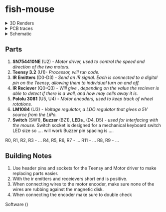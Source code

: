 # fish-mouse

<details><summary> 3D Renders </summary> 
 
![alt text](https://i.gyazo.com/6f8037a90cf6d5079d7c5b4d399169a1.png "top")
![alt text](https://i.gyazo.com/6857428b345924a1912f8933cdfc5366.png "side")
![alt text](https://i.gyazo.com/76046006bc29e7ea5711500e6e7092ed.png "front")
</details>

<details><summary> PCB traces </summary> 
  
![alt text](https://i.gyazo.com/c64162fd798aef0fdc69f54d9545e707.png "pcb traces")
</details>

<details><summary> Schematic </summary> 
  
![alt text](https://i.gyazo.com/9caa049c938e77acb3995b97b3d5b04c.png "schematic")
</details>

<h2> Parts </h2>

1. __SN754410NE__ (U2) - _Motor driver, used to control the speed and direction of the two motors._
1. __Teensy 3.2__ (U1)- _Processor, will run code._
1. __IR Emitters__ (D0-D3) - _Send an IR signal. Each is connected to a digital pin on the Teensy, allowing them to individual turn on and off._
1. __IR Reciever__ (Q0-Q3) - _Will give , depending on the value the reciever is able to detect if there is a wall, and how may cells away it is._
1. __Pololu 3081__ (U5, U4) - _Motor encoders, used to keep track of wheel rotations._
1. __LM1084__ (U3) - _Voltage regulator, a LDO regulator that gives a 5V source from the LiPo._
1. __Switch__ (SW1), __Buzzer__ (BZ1), __LEDs___ (D4, D5) - _used for interfacing with the mouse._
Switch socket is designed for a mechanical keyboard switch
LED size so .... will work
Buzzer pin spacing is ....

R0, R1, R2, R3 - ...
R4, R5, R6, R7 - ...
R11 - ...
R8, R9 - ...

<h2> Building Notes </h2>

1. Use header pins and sockets for the Teensy and Motor driver to make replacing parts easier.
1. With the ir emitters and receievers short end is positive.
1. When connecting wires to the motor encoder, make sure none of the wires are rubbing against the magnetic disk.
1. When connecting the encoder make sure to double check 


Software
()
